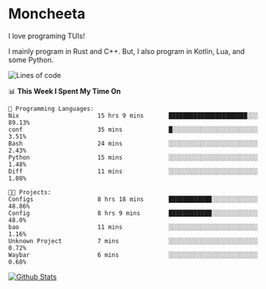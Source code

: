 # Moncheeta

I love programing TUIs!

I mainly program in Rust and C++. But, I also program in Kotlin, Lua, and some Python.

<!--START_SECTION:waka-->
![Lines of code](https://img.shields.io/badge/From%20Hello%20World%20I%27ve%20Written-47%20Thousand%20lines%20of%20code-blue)

📊 **This Week I Spent My Time On** 

```text
💬 Programming Languages: 
Nix                      15 hrs 9 mins       ██████████████████████░░░   89.13% 
conf                     35 mins             █░░░░░░░░░░░░░░░░░░░░░░░░   3.51% 
Bash                     24 mins             ░░░░░░░░░░░░░░░░░░░░░░░░░   2.43% 
Python                   15 mins             ░░░░░░░░░░░░░░░░░░░░░░░░░   1.48% 
Diff                     11 mins             ░░░░░░░░░░░░░░░░░░░░░░░░░   1.08%

🐱‍💻 Projects: 
Configs                  8 hrs 18 mins       ████████████░░░░░░░░░░░░░   48.86% 
Config                   8 hrs 9 mins        ████████████░░░░░░░░░░░░░   48.0% 
bao                      11 mins             ░░░░░░░░░░░░░░░░░░░░░░░░░   1.16% 
Unknown Project          7 mins              ░░░░░░░░░░░░░░░░░░░░░░░░░   0.72% 
Waybar                   6 mins              ░░░░░░░░░░░░░░░░░░░░░░░░░   0.68%

```


<!--END_SECTION:waka-->

[![Github Stats](https://github-readme-stats.vercel.app/api?username=Moncheeta&show_icons=true&hide=stars&include_all_commits=true&theme=dracula)](https://github.com/anuraghazra/github-readme-stats)

